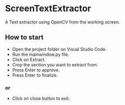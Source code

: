 # ScreenTextExtractor
A Text extractor using OpenCV from the working screen.

## How to start
- Open the project folder on Visual Studio Code.
- Run the mainwindow.py file.
- Click on Extract.
- Crop the section you want to extract from.
- Press Enter to approve.
- Press Enter to finalize.
###          or
- Click on close button to exit.

